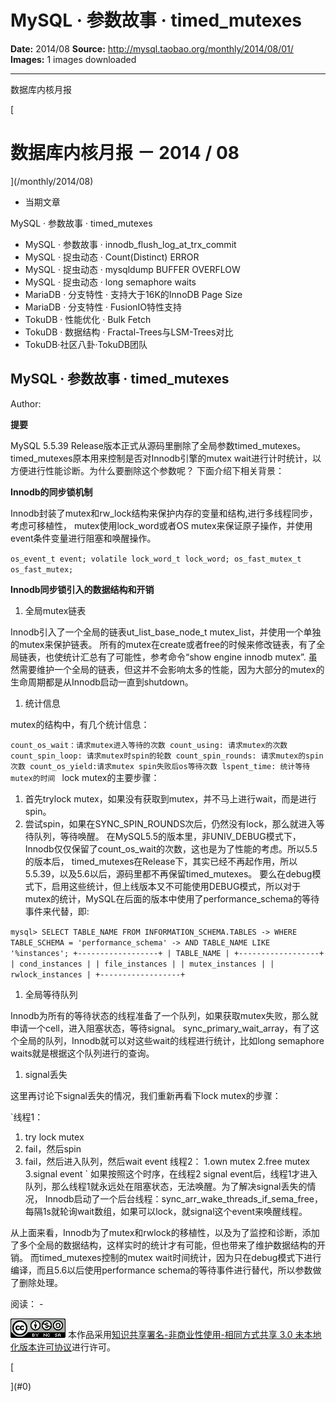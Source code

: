 # MySQL · 参数故事 · timed_mutexes

**Date:** 2014/08
**Source:** http://mysql.taobao.org/monthly/2014/08/01/
**Images:** 1 images downloaded

---

数据库内核月报

 [
 # 数据库内核月报 － 2014 / 08
 ](/monthly/2014/08)

 * 当期文章

 MySQL · 参数故事 · timed_mutexes
* MySQL · 参数故事 · innodb_flush_log_at_trx_commit
* MySQL · 捉虫动态 · Count(Distinct) ERROR
* MySQL · 捉虫动态 · mysqldump BUFFER OVERFLOW
* MySQL · 捉虫动态 · long semaphore waits
* MariaDB · 分支特性 · 支持大于16K的InnoDB Page Size
* MariaDB · 分支特性 · FusionIO特性支持
* TokuDB · 性能优化 · Bulk Fetch
* TokuDB · 数据结构 · Fractal-Trees与LSM-Trees对比
* TokuDB·社区八卦·TokuDB团队

 ## MySQL · 参数故事 · timed_mutexes 
 Author: 

 **提要**

MySQL 5.5.39 Release版本正式从源码里删除了全局参数timed_mutexes。timed_mutexes原本用来控制是否对Innodb引擎的mutex wait进行计时统计，以方便进行性能诊断。为什么要删除这个参数呢？ 下面介绍下相关背景：

**Innodb的同步锁机制**

Innodb封装了mutex和rw_lock结构来保护内存的变量和结构,进行多线程同步，考虑可移植性， mutex使用lock_word或者OS mutex来保证原子操作，并使用event条件变量进行阻塞和唤醒操作。

`os_event_t event;
volatile lock_word_t lock_word;
os_fast_mutex_t os_fast_mutex;
`

**Innodb同步锁引入的数据结构和开销**

1. 全局mutex链表

Innodb引入了一个全局的链表ut_list_base_node_t mutex_list，并使用一个单独的mutex来保护链表。 所有的mutex在create或者free的时候来修改链表，有了全局链表，也使统计汇总有了可能性，参考命令“show engine innodb mutex”. 虽然需要维护一个全局的链表，但这并不会影响太多的性能，因为大部分的mutex的生命周期都是从Innodb启动一直到shutdown。

1. 统计信息

mutex的结构中，有几个统计信息：

`count_os_wait：请求mutex进入等待的次数
count_using: 请求mutex的次数
count_spin_loop: 请求mutex时spin的轮数
count_spin_rounds: 请求mutex的spin次数
count_os_yield:请求mutex spin失败后os等待次数
lspent_time: 统计等待mutex的时间
`
lock mutex的主要步骤：

1. 首先trylock mutex，如果没有获取到mutex，并不马上进行wait，而是进行spin。
2. 尝试spin，如果在SYNC_SPIN_ROUNDS次后，仍然没有lock，那么就进入等待队列，等待唤醒。
在MySQL5.5的版本里，非UNIV_DEBUG模式下，Innodb仅仅保留了count_os_wait的次数，这也是为了性能的考虑。所以5.5的版本后， timed_mutexes在Release下，其实已经不再起作用，所以5.5.39，以及5.6以后，源码里都不再保留timed_mutexes。 要么在debug模式下，启用这些统计，但上线版本又不可能使用DEBUG模式，所以对于mutex的统计，MySQL在后面的版本中使用了performance_schema的等待事件来代替，即:

`mysql> SELECT TABLE_NAME FROM INFORMATION_SCHEMA.TABLES
-> WHERE TABLE_SCHEMA = 'performance_schema'
-> AND TABLE_NAME LIKE '%instances';
+------------------+
| TABLE_NAME |
+------------------+
| cond_instances |
| file_instances |
| mutex_instances |
| rwlock_instances |
+------------------+
`

1. 全局等待队列

Innodb为所有的等待状态的线程准备了一个队列，如果获取mutex失败，那么就申请一个cell，进入阻塞状态，等待signal。 sync_primary_wait_array，有了这个全局的队列，Innodb就可以对这些wait的线程进行统计，比如long semaphore waits就是根据这个队列进行的查询。

1. signal丢失

这里再讨论下signal丢失的情况，我们重新再看下lock mutex的步骤：

`线程1：
1. try lock mutex
2. fail，然后spin
3. fail，然后进入队列，然后wait event
线程2：
1.own mutex
2.free mutex
3.signal event
`
如果按照这个时序，在线程2 signal event后，线程1才进入队列，那么线程1就永远处在阻塞状态，无法唤醒。为了解决signal丢失的情况， Innodb启动了一个后台线程：sync_arr_wake_threads_if_sema_free，每隔1s就轮询wait数组，如果可以lock，就signal这个event来唤醒线程。

从上面来看，Innodb为了mutex和rwlock的移植性，以及为了监控和诊断，添加了多个全局的数据结构，这样实时的统计才有可能，但也带来了维护数据结构的开销。 而timed_mutexes控制的mutex wait时间统计，因为只在debug模式下进行编译，而且5.6以后使用performance schema的等待事件进行替代，所以参数做了删除处理。

 阅读： - 

[![知识共享许可协议](.img/8232d49bd3e9_88x31.png)](http://creativecommons.org/licenses/by-nc-sa/3.0/)
本作品采用[知识共享署名-非商业性使用-相同方式共享 3.0 未本地化版本许可协议](http://creativecommons.org/licenses/by-nc-sa/3.0/)进行许可。

 [

 ](#0)